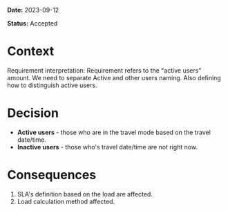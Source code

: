 **Date:** 2023-09-12

**Status:** Accepted

# Context
Requirement interpretation: 
Requirement refers to the "active users" amount. We need to separate Active and other users naming.
Also defining how to distinguish active users.

# Decision
* **Active users** - those who are in the travel mode based on the travel date/time.
* **Inactive users** - those who's travel date/time are not right now.

# Consequences
1. SLA's definition based on the load are affected. 
2. Load calculation method affected.
